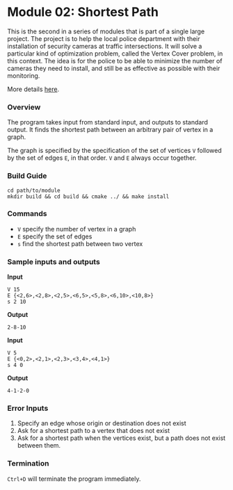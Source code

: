 # Module 02: Shortest Path

This is the second in a series of modules that is part of a single large project. The project is to
help the local police department with their installation of security cameras at traffic intersections.
It will solve a particular kind of optimization problem, called the Vertex Cover problem, in this
context. The idea is for the police to be able to minimize the number of cameras they need to
install, and still be as effective as possible with their monitoring.

More details [here](https://github.com/Adiactive/Monitor-Location-Optimization/blob/master/02-shortest-path/ece650.a2.pdf).

### Overview

The program takes input from standard input, and outputs to standard output. It finds the shortest path between an arbitrary pair of vertex in a graph.

The graph is specified by the specification of the set of vertices `V` followed by the set of edges `E`,
in that order. `V` and `E` always occur together.

### Build Guide

```
cd path/to/module
mkdir build && cd build && cmake ../ && make install
```

### Commands

+ `V` specify the number of vertex in a graph
+ `E` specify the set of edges
+ `s` find the shortest path between two vertex

### Sample inputs and outputs

**Input**

```
V 15
E {<2,6>,<2,8>,<2,5>,<6,5>,<5,8>,<6,10>,<10,8>}
s 2 10
```

**Output**

```
2-8-10
```

**Input**

```
V 5
E {<0,2>,<2,1>,<2,3>,<3,4>,<4,1>}
s 4 0
```
**Output**

```
4-1-2-0
```

### Error Inputs

1. Specify an edge whose origin or destination does not exist
2. Ask for a shortest path to a vertex that does not exist
3. Ask for a shortest path when
the vertices exist, but a path does not exist between them.

### Termination
`Ctrl+D` will terminate the program immediately.
